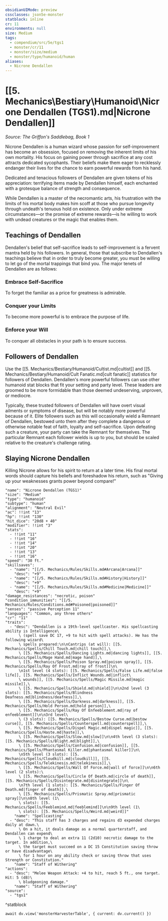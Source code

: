 ```yaml
---
obsidianUIMode: preview
cssclasses: json5e-monster
statblock: inline
cr: 11
environments: null
size: Medium
tags:
  - compendium/src/5e/tgs1
  - monster/cr/11
  - monster/size/medium
  - monster/type/humanoid/human
aliases:
  - Nicrone Dendallen
---
```

# [[5. Mechanics\Bestiary\Humanoid\Nicrone Dendallen (TGS1).md|Nicrone Dendallen]]
*Source: The Griffon's Saddlebag, Book 1*

Nicrone Dendallen is a human wizard whose passion for self-improvement has become an obsession, focused on removing the inherent limits of his own mortality. His focus on gaining power through sacrifice at any cost attracts dedicated sycophants. Their beliefs make them eager to recklessly endanger their lives for the chance to earn powerful rewards from his hand.

Dedicated and tenacious followers of Dendallen are given tokens of his appreciation: terrifying items made by Dendallen himself, each enchanted with a grotesque balance of strength and consequence.

While Dendallen is a master of the necromantic arts, his frustration with the limits of his mortal body makes him scoff at those who pursue longevity through undeath's tenuous hold on existence. Only under extreme circumstances—or the promise of extreme rewards—is he willing to work with undead creatures or the magic that enables them.

## Teachings of Dendallen

Dendallen's belief that self-sacrifice leads to self-improvement is a fervent mantra held by his followers. In general, those that subscribe to Dendallen's teachings believe that in order to truly become greater, you must be willing to let go of the mortal trappings that bind you. The major tenets of Dendallen are as follows:

### Embrace Self-Sacrifice

To forget the familiar as a price for greatness is admirable.

### Conquer your Limits

To become more powerful is to embrace the purpose of life.

### Enforce your Will

To conquer all obstacles in your path is to ensure success.

## Followers of Dendallen

Use the [[5. Mechanics/Bestiary/Humanoid/Cultist.md|cultist]] and [[5. Mechanics/Bestiary/Humanoid/Cult Fanatic.md|cult fanatic]] statistics for followers of Dendallen. Dendallen's more powerful followers can use other humanoid stat blocks that fit your setting and party level. These leaders are groomed to be more formidable than those deemed undeserving, unproven, or mediocre.

Typically, these trusted followers of Dendallen will have overt visual ailments or symptoms of disease, but will be notably more powerful because of it. Elite followers such as this will occasionally wield a Remnant of Dendallen, bestowed unto them after they complete a dangerous or otherwise notable feat of faith, loyalty and self-sacrifice. Upon defeating such a creature, your party can take the Remnant for themselves. The particular Remnant each follower wields is up to you, but should be scaled relative to the creature's challenge rating.

## Slaying Nicrone Dendallen

Killing Nicrone allows for his spirit to return at a later time. His final mortal words should capture his beliefs and foreshadow his return, such as "Giving up your weaknesses grants power beyond compare!"

```statblock
"name": "Nicrone Dendallen (TGS1)"
"size": "Medium"
"type": "humanoid"
"subtype": "human"
"alignment": "Neutral Evil"
"ac": !!int "13"
"hp": !!int "130"
"hit_dice": "20d8 + 40"
"modifier": !!int "3"
"stats":
  - !!int "11"
  - !!int "16"
  - !!int "14"
  - !!int "20"
  - !!int "13"
  - !!int "16"
"speed": "30 ft."
"skillsaves":
  - "name": "[[/5. Mechanics/Rules/Skills.md#Arcana|Arcana]]"
    "desc": "+9"
  - "name": "[[/5. Mechanics/Rules/Skills.md#History|History]]"
    "desc": "+9"
  - "name": "[[/5. Mechanics/Rules/Skills.md#Medicine|Medicine]]"
    "desc": "+9"
"damage_resistances": "necrotic, poison"
"condition_immunities": "[[/5. Mechanics/Rules/Conditions.md#Poisoned|poisoned]]"
"senses": "passive Perception 11"
"languages": "Common, any three others"
"cr": "11"
"traits":
  - "desc": "Dendallen is a 19th-level spellcaster. His spellcasting ability is Intelligence\
      \ (spell save DC 17, +9 to hit with spell attacks). He has the following wizard\
      \ spells prepared:\n\nCantrips (at will): [[5. Mechanics/Spells/Chill Touch.md|chill touch]],\
      \ [[5. Mechanics/Spells/Dancing Lights.md|dancing lights]], [[5. Mechanics/Spells/Mage Hand.md|mage hand]],\
      \ [[5. Mechanics/Spells/Poison Spray.md|poison spray]], [[5. Mechanics/Spells/Ray Of Frost.md|ray of frost]]\n\
      \n1st level (4 slots): [[5. Mechanics/Spells/False Life.md|false life]], [[5. Mechanics/Spells/Inflict Wounds.md|inflict\
      \ wounds]], [[5. Mechanics/Spells/Magic Missile.md|magic missile]],\
      \ [[5. Mechanics/Spells/Shield.md|shield]]\n\n2nd level (3 slots): [[5. Mechanics/Spells/Blindness Deafness.md|blindness/deafness]],\
      \ [[5. Mechanics/Spells/Darkness.md|darkness]], [[5. Mechanics/Spells/Hold Person.md|hold person]],\
      \ [[5. Mechanics/Spells/Ray Of Enfeeblement.md|ray of enfeeblement]]\n\n3rd level\
      \ (3 slots): [[5. Mechanics/Spells/Bestow Curse.md|bestow curse]], [[5. Mechanics/Spells/Counterspell.md|counterspell]],\
      \ [[5. Mechanics/Spells/Dispel Magic.md|dispel magic]], [[5. Mechanics/Spells/Haste.md|haste]],\
      \ [[5. Mechanics/Spells/Slow.md|slow]]\n\n4th level (3 slots): [[5. Mechanics/Spells/Blight.md|blight]],\
      \ [[5. Mechanics/Spells/Confusion.md|confusion]], [[5. Mechanics/Spells/Phantasmal Killer.md|phantasmal killer]]\n\
      \n5th level (3 slots): [[5. Mechanics/Spells/Cloudkill.md|cloudkill]], [[5. Mechanics/Spells/Telekinesis.md|telekinesis]],\
      \ [[5. Mechanics/Spells/Wall Of Force.md|wall of force]]\n\n6th level (2 slots):\
      \ [[5. Mechanics/Spells/Circle Of Death.md|circle of death]], [[5. Mechanics/Spells/Disintegrate.md|disintegrate]]\n\
      \n7th level (1 slots): [[5. Mechanics/Spells/Finger Of Death.md|finger of death]],\
      \ [[5. Mechanics/Spells/Prismatic Spray.md|prismatic spray]]\n\n8th level (1\
      \ slots): [[5. Mechanics/Spells/Feeblemind.md|feeblemind]]\n\n9th level (1\
      \ slots): [[5. Mechanics/Spells/Weird.md|weird]]"
    "name": "Spellcasting"
  - "desc": "This staff has 3 charges and regains d3 expended charges daily at dawn.\
      \ On a hit, it deals damage as a normal quarterstaff, and Dendallen can expend\
      \ 1 charge to deal an extra 11 (2d10) necrotic damage to the target. In addition,\
      \ the target must succeed on a DC 15 Constitution saving throw or have disadvantage\
      \ for 1 hour on any ability check or saving throw that uses Strength or Constitution."
    "name": "Staff of Withering"
"actions":
  - "desc": "Melee Weapon Attack: +4 to hit, reach 5 ft., one target. Hit: 5 (d8)\
      \ bludgeoning damage."
    "name": "Staff of Withering"
"source":
  - "tgs1"
```
^statblock

```dataviewjs
await dv.view('monsterHarvesterTable', { current: dv.current() })
```
